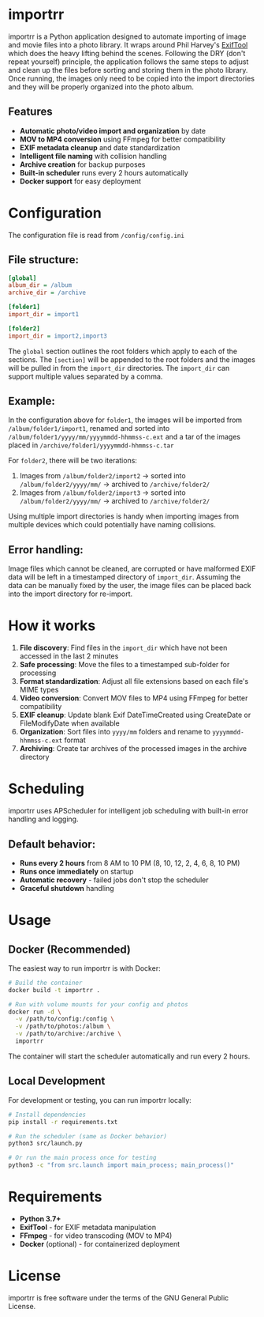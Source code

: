 # importrr

importrr is a Python application designed to automate importing of image and movie files into a photo library. It wraps around Phil Harvey's [ExifTool](https://exiftool.org/) which does the heavy lifting behind the scenes. Following the DRY (don't repeat yourself) principle, the application follows the same steps to adjust and clean up the files before sorting and storing them in the photo library. Once running, the images only need to be copied into the import directories and they will be properly organized into the photo album.

## Features

- **Automatic photo/video import and organization** by date
- **MOV to MP4 conversion** using FFmpeg for better compatibility
- **EXIF metadata cleanup** and date standardization
- **Intelligent file naming** with collision handling
- **Archive creation** for backup purposes
- **Built-in scheduler** runs every 2 hours automatically
- **Docker support** for easy deployment

# Configuration

The configuration file is read from `/config/config.ini`

## File structure:

```ini
[global]
album_dir = /album
archive_dir = /archive

[folder1]
import_dir = import1

[folder2]
import_dir = import2,import3
```

The `global` section outlines the root folders which apply to each of the sections. The `[section]` will be appended to the root folders and the images will be pulled in from the `import_dir` directories. The `import_dir` can support multiple values separated by a comma.

## Example:

In the configuration above for `folder1`, the images will be imported from `/album/folder1/import1`, renamed and sorted into `/album/folder1/yyyy/mm/yyyymmdd-hhmmss-c.ext` and a tar of the images placed in `/archive/folder1/yyyymmdd-hhmmss-c.tar`

For `folder2`, there will be two iterations:
1. Images from `/album/folder2/import2` → sorted into `/album/folder2/yyyy/mm/` → archived to `/archive/folder2/`
2. Images from `/album/folder2/import3` → sorted into `/album/folder2/yyyy/mm/` → archived to `/archive/folder2/`

Using multiple import directories is handy when importing images from multiple devices which could potentially have naming collisions.

## Error handling:

Image files which cannot be cleaned, are corrupted or have malformed EXIF data will be left in a timestamped directory of `import_dir`. Assuming the data can be manually fixed by the user, the image files can be placed back into the import directory for re-import.  

# How it works

1. **File discovery**: Find files in the `import_dir` which have not been accessed in the last 2 minutes
2. **Safe processing**: Move the files to a timestamped sub-folder for processing
3. **Format standardization**: Adjust all file extensions based on each file's MIME types
4. **Video conversion**: Convert MOV files to MP4 using FFmpeg for better compatibility
5. **EXIF cleanup**: Update blank Exif DateTimeCreated using CreateDate or FileModifyDate when available
6. **Organization**: Sort files into `yyyy/mm` folders and rename to `yyyymmdd-hhmmss-c.ext` format
7. **Archiving**: Create tar archives of the processed images in the archive directory

# Scheduling

importrr uses APScheduler for intelligent job scheduling with built-in error handling and logging.

## Default behavior:
- **Runs every 2 hours** from 8 AM to 10 PM (8, 10, 12, 2, 4, 6, 8, 10 PM)
- **Runs once immediately** on startup
- **Automatic recovery** - failed jobs don't stop the scheduler
- **Graceful shutdown** handling

# Usage

## Docker (Recommended)

The easiest way to run importrr is with Docker:

```bash
# Build the container
docker build -t importrr .

# Run with volume mounts for your config and photos
docker run -d \
  -v /path/to/config:/config \
  -v /path/to/photos:/album \
  -v /path/to/archive:/archive \
  importrr
```

The container will start the scheduler automatically and run every 2 hours.

## Local Development

For development or testing, you can run importrr locally:

```bash
# Install dependencies
pip install -r requirements.txt

# Run the scheduler (same as Docker behavior)
python3 src/launch.py

# Or run the main process once for testing
python3 -c "from src.launch import main_process; main_process()"
```
# Requirements

- **Python 3.7+**
- **ExifTool** - for EXIF metadata manipulation
- **FFmpeg** - for video transcoding (MOV to MP4)
- **Docker** (optional) - for containerized deployment

# License

importrr is free software under the terms of the GNU General Public License.